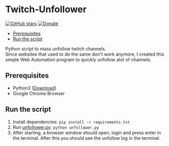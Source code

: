 # Twitch-Unfollower
[![GitHub stars](https://img.shields.io/github/stars/TobiasPankner/Twitch-Unfollower.svg?style=social&label=Star)](https://GitHub.com/TobiasPankner/Twitch-Unfollower/stargazers/)
[![Donate](https://img.shields.io/badge/Donate-PayPal-green.svg)](https://www.paypal.com/cgi-bin/webscr?cmd=_s-xclick&hosted_button_id=3TU2XDBK2JFU4&source=url)

- [Prerequisites](#prerequisites)
- [Run the script](#run-the-script)

Python script to mass unfollow twitch channels.  
Since websites that used to do the same don't work anymore, I created this simple Web Automation program to quickly unfollow alot of channels.

## Prerequisites  
  
 - Python3 ([Download](https://www.python.org/downloads/))  
 - Google Chrome Browser

## Run the script

 1. Install dependencies:   ```pip install -r requirements.txt```
 2. Run [unfollower.py](unfollower.py): `python unfollower.py`
 3. After starting, a browser window should open, login and press enter in the terminal. After this you should see the unfollow log in the terminal.
